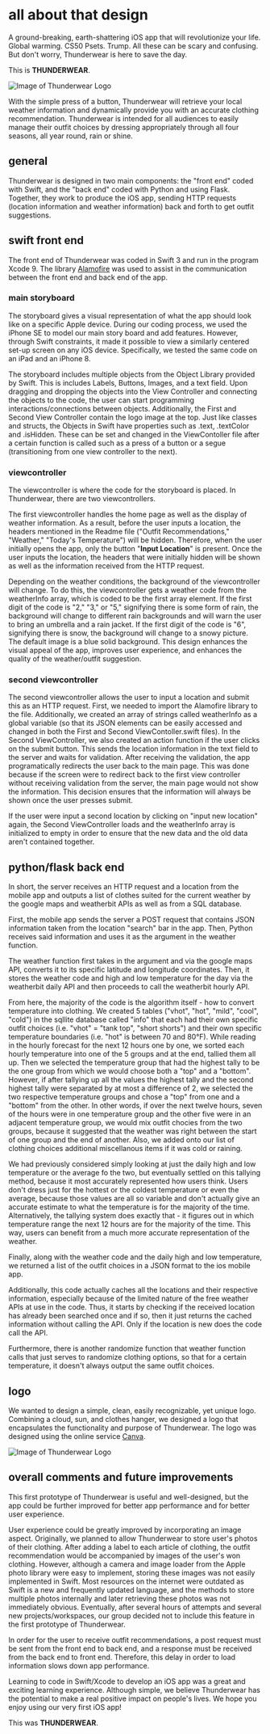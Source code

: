 # all about that design

A ground-breaking, earth-shattering iOS app that will revolutionize your life. Global warming. CS50 Psets. Trump. All these can be scary and confusing. But don't worry, Thunderwear is here to save the day.

This is **THUNDERWEAR**.

![Image of Thunderwear Logo](https://github.com/azhou4/thunderwear/blob/master/iTunesArtwork%403x.png)

With the simple press of a button, Thunderwear will retrieve your local weather information and dynamically provide you with an accurate clothing recommendation. Thunderwear is intended for all audiences to easily manage their outfit choices by dressing appropriately through all four seasons, all year round, rain or shine.

## general

Thunderwear is designed in two main components: the "front end" coded with Swift, and the "back end" coded with Python and using Flask. Together, they work to produce the iOS app, sending HTTP requests (location information and weather information) back and forth to get outfit suggestions.

## swift front end

The front end of Thunderwear was coded in Swift 3 and run in the program Xcode 9. The library [Alamofire](https://github.com/Alamofire/Alamofire) was used to assist in the communication between the front end and back end of the app.

### main storyboard

The storyboard gives a visual representation of what the app should look like on a specific Apple device. During our coding process, we used the iPhone SE to model our main story board and add features. However, through Swift constraints, it made it possible to view a similarly centered set-up screen on any iOS device. Specifically, we tested the same code on an iPad and an iPhone 8. 

The storyboard includes multiple objects from the Object Library provided by Swift. This is includes Labels, Buttons, Images, and a text field. Upon dragging and dropping the objects into the View Controller and connecting the objects to the code, the user can start programming interactions/connections between objects. Additionally, the First and Second View Controller contain the logo image at the top. Just like classes and structs, the Objects in Swift have properties such as .text, .textColor and .isHidden. These can be set and changed in the ViewContoller file after a certain function is called such as a press of a button or a segue (transitioning from one view controller to the next).

### viewcontroller

The viewcontroller is where the code for the storyboard is placed. In Thunderwear, there are two viewcontrollers.

The first viewcontroller handles the home page as well as the display of weather information. As a result, before the user inputs a location, the headers mentioned in the Readme file ("Outfit Recommendations," "Weather," "Today's Temperature") will be hidden. Therefore, when the user initially opens the app, only the button "**Input Location**" is present. Once the user inputs the location, the headers that were initially hidden will be shown as well as the information received from the HTTP request.

Depending on the weather conditions, the background of the viewcontroller will change. To do this, the viewcontroller gets a weather code from the weatherInfo array, which is coded to be the first array element. If the first digit of the code is "2," "3," or "5," signifying there is some form of rain, the background will change to different rain backgrounds and will warn the user to bring an umbrella and a rain jacket. If the first digit of the code is "6", signifying there is snow, the background will change to a snowy picture. The default image is a blue solid background. This design enhances the visual appeal of the app, improves user experience, and enhances the quality of the weather/outfit suggestion.

### second viewcontroller

The second viewcontroller allows the user to input a location and submit this as an HTTP request. First, we needed to import the Alamofire library to the file. Additionally, we created an array of strings called weatherInfo as a global variable (so that its JSON elements can be easily accessed and changed in both the First and Second ViewContoller.swift files). In the Second ViewController, we also created an action function if the user clicks on the submit button. This sends the location information in the text field to the server and waits for validation. After receiving the validation, the app programatically redirects the user back to the main page. This was done because if the screen were to redirect back to the first view controller without receiving validation from the server, the main page would not show the information. This decision ensures that the information will always be shown once the user presses submit.

If the user were input a second location by clicking on "input new location" again, the Second ViewController loads and the weatherInfo array is initialized to empty in order to ensure that the new data and the old data aren't contained together.

## python/flask back end

In short, the server receives an HTTP request and a location from the mobile app and outputs a list of clothes suited for the current weather by the google maps and weatherbit APIs as well as from a SQL database.

First, the mobile app sends the server a POST request that contains JSON information taken from the location "search" bar in the app. Then, Python receives said information and uses it as the argument in the weather function. 

The weather function first takes in the argument and via the google maps API, converts it to its specific latitude and longitude coordinates. Then, it stores the weather code and high and low temperature for the day via the weatherbit daily API and then proceeds to call the weatherbit hourly API. 

From here, the majority of the code is the algorithm itself - how to convert temperature into clothing. We created 5 tables ("vhot", "hot", "mild", "cool", "cold") in the sqllite database called "info" that each had their own specific outfit choices (i.e. "vhot" = "tank top", "short shorts") and their own specific temperature boundaries (i.e. "hot" is between 70 and 80°F). While reading in the hourly forecast for the next 12 hours one by one, we sorted each hourly temperature into one of the 5 groups and at the end, tallied them all up. Then we selected the temperature group that had the highest tally to be the one group from which we would choose both a "top" and a "bottom". However, if after tallying up all the values the highest tally and the second highest tally were separated by at most a difference of 2, we selected the two respective temperature groups and chose a "top" from one and a "bottom" from the other. In other words, if over the next twelve hours, seven of the hours were in one temperature group and the other five were in an adjacent temperature group, we would mix outfit chocies from the two groups, because it suggested that the weather was right between the start of one group and the end of another. Also, we added onto our list of clothing choices additional miscellanous items if it was cold or raining. 

We had previously considered simply looking at just the daily high and low temperature or the average fo the two, but eventually settled on this tallying method, because it most accurately represented how users think. Users don't dress just for the hottest or the coldest temperature or even the average, because those values are all so variable and don't actually give an accurate estimate to what the temperature is for the majority of the time. Alternatively, the tallying system does exactly that - it figures out in which temperature range the next 12 hours are for the majority of the time. This way, users can benefit from a much more accurate representation of the weather.

Finally, along with the weather code and the daily high and low temperature, we returned a list of the outfit choices in a JSON format to the ios mobile app.

Additionally, this code actually caches all the locations and their respective information, especially because of the limited nature of the free weather APIs at use in the code. Thus, it starts by checking if the received location has already been searched once and if so, then it just returns the cached information without calling the API. Only if the location is new does the code call the API. 

Furthermore, there is another randomize function that weather function calls that just serves to randomize clothing options, so that for a certain temperature, it doesn't always output the same outfit choices. 


## logo

We wanted to design a simple, clean, easily recognizable, yet unique logo. Combining a cloud, sun, and clothes hanger, we designed a logo that encapsulates the functionality and purpose of Thunderwear. The logo was designed using the online service [Canva](https://www.canva.com/).

![Image of Thunderwear Logo](https://github.com/azhou4/thunderwear/blob/master/Icon-App-83.5x83.5%402x.png)


## overall comments and future improvements

This first prototype of Thunderwear is useful and well-designed, but the app could be further improved for better app performance and for better user experience.

User experience could be greatly improved by incorporating an image aspect. Originally, we planned to allow Thunderwear to store user's photos of their clothing. After adding a label to each article of clothing, the outfit recommendation would be accompanied by images of the user's won clothing. However, although a camera and image loader from the Apple photo library were easy to implement, storing these images was not easily implemented in Swift. Most resources on the internet were outdated as Swift is a new and frequently updated language, and the methods to store multiple photos internally and later retrieving these photos was not immediately obvious. Eventually, after several hours of attempts and several new projects/workspaces, our group decided not to include this feature in the first prototype of Thunderwear.

In order for the user to receive outfit recommendations, a post request must be sent from the front end to back end, and a response must be received from the back end to front end. Therefore, this delay in order to load information slows down app performance.

Learning to code in Swift/Xcode to develop an iOS app was a great and exciting learning experience. Although simple, we believe Thunderwear has the potential to make a real positive impact on people's lives. We hope you enjoy using our very first iOS app!

This was **THUNDERWEAR**.
